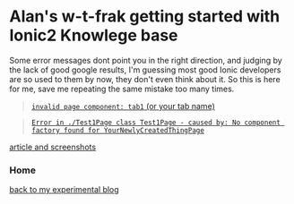 # Alan's w-t-frak getting started with Ionic2 Knowlege base

Some error messages dont point you in the right direction, and judging by the lack of good google results, I'm guessing most good Ionic developers are so used to them by now, they don't even think about it. So this is here for me, save me repeating the same mistake too many times.

> [`invalid page component: tab1` (or your tab name)](knowledge-base/invalid-page-component-tab1.md)

> [`Error in ./Test1Page class Test1Page - caused by: No component factory found for YourNewlyCreatedThingPage`](knowledge-base/no-component-factory-found-for-page.md) <br/>

[article and screenshots](knowledge-base/no-component-factory-found-for-page.md)

### Home

[back to my experimental blog](../../README.md)